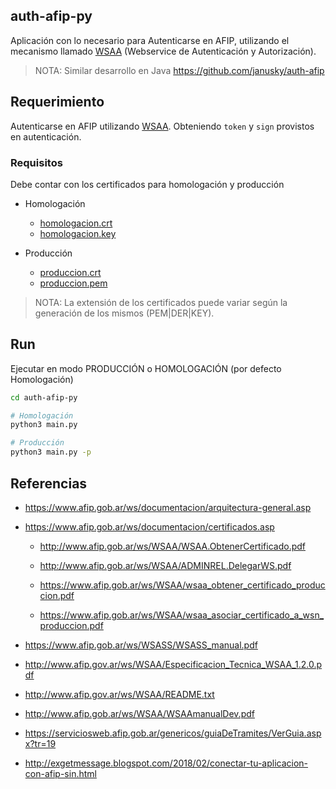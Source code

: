 ## auth-afip-py

Aplicación con lo necesario para Autenticarse en AFIP, utilizando el mecanismo llamado [WSAA](https://www.afip.gob.ar/ws/documentacion/wsaa.asp) (Webservice de Autenticación y Autorización). 

> NOTA: Similar desarrollo en Java https://github.com/janusky/auth-afip

## Requerimiento

Autenticarse en AFIP utilizando [WSAA](https://www.afip.gob.ar/ws/documentacion/wsaa.asp). Obteniendo `token` y `sign` provistos en autenticación.

### Requisitos

Debe contar con los certificados para homologación y producción

* Homologación

    * [homologacion.crt](./certs/homologacion.crt)
    * [homologacion.key](./certs/homologacion.key)

* Producción

    * [produccion.crt](./certs/produccion.crt)
    * [produccion.pem](./certs/produccion.pem)

> NOTA: La extensión de los certificados puede variar según la generación de los mismos (PEM|DER|KEY).

## Run

Ejecutar en modo PRODUCCIÓN o HOMOLOGACIÓN (por defecto Homologación)

```sh
cd auth-afip-py

# Homologación
python3 main.py

# Producción
python3 main.py -p
```

## Referencias

- <https://www.afip.gob.ar/ws/documentacion/arquitectura-general.asp>

- <https://www.afip.gob.ar/ws/documentacion/certificados.asp>

  - <http://www.afip.gob.ar/ws/WSAA/WSAA.ObtenerCertificado.pdf>
  
  - <http://www.afip.gob.ar/ws/WSAA/ADMINREL.DelegarWS.pdf>
  
  - <https://www.afip.gob.ar/ws/WSAA/wsaa_obtener_certificado_produccion.pdf>
  
  - <https://www.afip.gob.ar/ws/WSAA/wsaa_asociar_certificado_a_wsn_produccion.pdf>

- <https://www.afip.gob.ar/ws/WSASS/WSASS_manual.pdf>

- <http://www.afip.gov.ar/ws/WSAA/Especificacion_Tecnica_WSAA_1.2.0.pdf>

- <http://www.afip.gov.ar/ws/WSAA/README.txt>

- <http://www.afip.gob.ar/ws/WSAA/WSAAmanualDev.pdf>

- <https://serviciosweb.afip.gob.ar/genericos/guiaDeTramites/VerGuia.aspx?tr=19>

- <http://exgetmessage.blogspot.com/2018/02/conectar-tu-aplicacion-con-afip-sin.html>